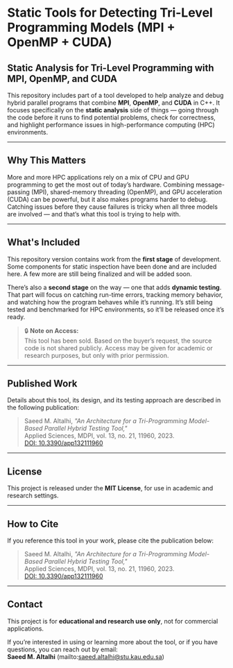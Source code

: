 # Static Tools for Detecting Tri-Level Programming Models (MPI + OpenMP + CUDA)

## Static Analysis for Tri-Level Programming with MPI, OpenMP, and CUDA

This repository includes part of a tool developed to help analyze and debug hybrid parallel programs that combine **MPI**, **OpenMP**, and **CUDA** in C++. It focuses specifically on the **static analysis** side of things — going through the code before it runs to find potential problems, check for correctness, and highlight performance issues in high-performance computing (HPC) environments.

---

## Why This Matters

More and more HPC applications rely on a mix of CPU and GPU programming to get the most out of today’s hardware. Combining message-passing (MPI), shared-memory threading (OpenMP), and GPU acceleration (CUDA) can be powerful, but it also makes programs harder to debug. Catching issues before they cause failures is tricky when all three models are involved — and that’s what this tool is trying to help with.

---

## What's Included

This repository version contains work from the **first stage** of development. Some components for static inspection have been done and are included here. A few more are still being finalized and will be added soon.

There’s also a **second stage** on the way — one that adds **dynamic testing**. That part will focus on catching run-time errors, tracking memory behavior, and watching how the program behaves while it’s running. It’s still being tested and benchmarked for HPC environments, so it’ll be released once it’s ready.

> 🔒 **Note on Access:**  
> This tool has been sold. Based on the buyer’s request, the source code is not shared publicly. Access may be given for academic or research purposes, but only with prior permission.

---

## Published Work

Details about this tool, its design, and its testing approach are described in the following publication:

> Saeed M. Altalhi, *"An Architecture for a Tri-Programming Model-Based Parallel Hybrid Testing Tool,"*  
> Applied Sciences, MDPI, vol. 13, no. 21, 11960, 2023.  
> [DOI: 10.3390/app132111960](https://doi.org/10.3390/app132111960)

---

## License

This project is released under the **MIT License**, for use in academic and research settings.

---

## How to Cite

If you reference this tool in your work, please cite the publication below:

> Saeed M. Altalhi, *"An Architecture for a Tri-Programming Model-Based Parallel Hybrid Testing Tool,"*  
> Applied Sciences, MDPI, vol. 13, no. 21, 11960, 2023.  
> [DOI: 10.3390/app132111960](https://doi.org/10.3390/app132111960)

---

## Contact

This project is for **educational and research use only**, not for commercial applications.

If you’re interested in using or learning more about the tool, or if you have questions, you can reach out by email:  
**Saeed M. Altalhi** 
(mailto:saeed.altalhi@stu.kau.edu.sa)

